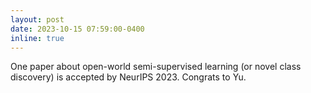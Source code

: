 ```yaml
---
layout: post
date: 2023-10-15 07:59:00-0400
inline: true
---
```


One paper about open-world semi-supervised learning (or novel class discovery) is accepted by NeurIPS 2023. Congrats to Yu.